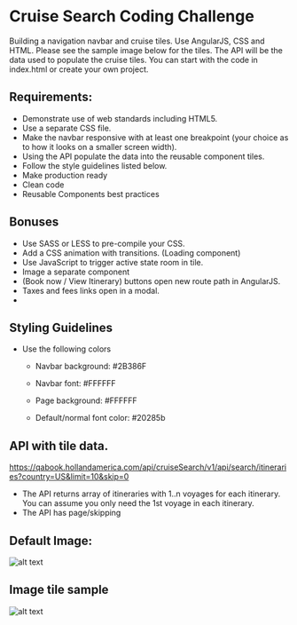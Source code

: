 # Cruise Search Coding Challenge

Building a navigation navbar and cruise tiles. Use AngularJS, CSS and HTML. Please see the sample image below for the tiles. The API will be the data used to populate the cruise tiles. You can start with the code in index.html or create your own project. 

## Requirements:

- Demonstrate use of web standards including HTML5.  
- Use a separate CSS file.   
- Make the navbar responsive with at least one breakpoint (your choice as to how it looks on a smaller screen width). 
- Using the API populate the data into the reusable component tiles.
- Follow the style guidelines listed below.  
- Make production ready 
- Clean code
- Reusable Components best practices 

## Bonuses

- Use SASS or LESS to pre-compile your CSS.   
- Add a CSS animation with transitions.  (Loading component) 
- Use JavaScript to trigger active state room in tile.   
- Image a separate component
- (Book now / View Itinerary) buttons open new route path in AngularJS. 
- Taxes and fees links open in a modal. 
- 

## Styling Guidelines
 
- Use the following colors   
	- Navbar background: #2B386F   
	- Navbar font: #FFFFFF

	- Page background: #FFFFFF    
	- Default/normal font color: #20285b

## API with tile data. 
https://qabook.hollandamerica.com/api/cruiseSearch/v1/api/search/itineraries?country=US&limit=10&skip=0
- The API returns array of itineraries with 1..n voyages for each itinerary. You can assume you only need the 1st voyage in each itinerary.
- The API has page/skipping 

## Default Image: 
![alt text](https://qa.hollandamerica.com/images/itineraryMaps/thumb/no_map.jpg)

## Image tile sample


![alt text](https://image.ibb.co/enxBTe/Screen_Shot_2018_10_04_at_2_29_59_PM.png)
